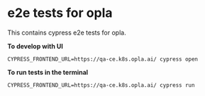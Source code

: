 # e2e tests for opla 

This contains cypress e2e tests for opla.

**To develop with UI**
```
CYPRESS_FRONTEND_URL=https://qa-ce.k8s.opla.ai/ cypress open
```

**To run tests in the terminal** 
```
CYPRESS_FRONTEND_URL=https://qa-ce.k8s.opla.ai/ cypress run
```
